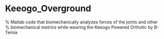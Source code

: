 # Keeogo_Overground
% Matlab code that biomechanically analyzes forces of the joints and other 
% biomechanical metrics while wearing the Keeogo Powered Orthotic by B-Temia
